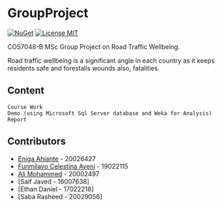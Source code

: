 # GroupProject
[![NuGet](https://img.shields.io/badge/nuget-v1.0.0-blue)](https://www.nuget.org/packages/NubanLibrary)
[![License MIT](https://img.shields.io/badge/license-MIT-green.svg)](https://opensource.org/licenses/MIT)

COS7048-B MSc Group Project on Road Traffic Wellbeing. 

Road traffic wellbeing is a significant angle in each country as it keeps residents safe and forestalls wounds also, fatalities.

## Content
```
Course Work
Demo (using Microsoft Sql Server database and Weka for Analysis)
Report
```

## Contributors

* [Eniga Ahiante](https://github.com/eniga) - 20026427
* [Funmilayo Celestina Ayeni](https://github.com/Celestina-ayeni) - 19022115
* [Ali Mohammed](https://github.com/AliMaysara) - 20002497
* [Saif Javed - 16007638]
* [Ethan Daniel - 17022218]
* [Saba Rasheed - 20029056]
